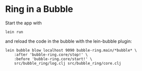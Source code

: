 # Ring in a Bubble

Start the app with

    lein run

and reload the code in the bubble with the lein-bubble plugin:

    lein bubble blow localhost 9090 bubble-ring.main/*bubble* \
        :after 'bubble-ring.core/stop!' \
        :before 'bubble-ring.core/start!' \
        src/bubble_ring/log.clj src/bubble_ring/core.clj
